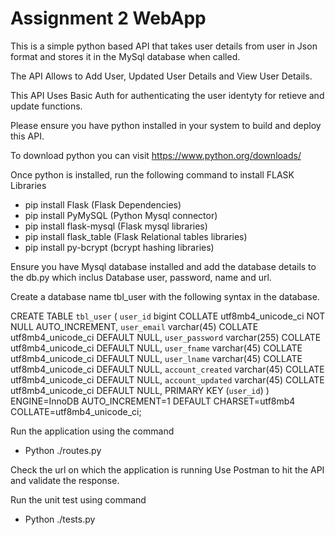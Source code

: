 # Assignment 2 WebApp
This is a simple python based API that takes user details from user in Json format and stores it in the MySql database when called.

The API Allows to Add User, Updated User Details and View User Details.

This API Uses Basic Auth for authenticating the user identyty for retieve and update functions.


Please ensure you have python installed in your system to build and deploy this API.

To download python you can visit  https://www.python.org/downloads/ 

Once python is installed, run the following command to install FLASK Libraries
- pip install Flask  (Flask Dependencies)
- pip install PyMySQL (Python Mysql connector)
- pip install flask-mysql (Flask mysql libraries)
- pip install flask_table (Flask Relational tables libraries)
- pip install py-bcrypt (bcrypt hashing libraries)

Ensure you have Mysql database installed and add the database details to the db.py which inclus Database user, password, name and url.

Create a database name tbl_user with the following syntax in the database.

CREATE TABLE `tbl_user` (
  `user_id` bigint COLLATE utf8mb4_unicode_ci NOT NULL AUTO_INCREMENT,
  `user_email` varchar(45) COLLATE utf8mb4_unicode_ci DEFAULT NULL,
  `user_password` varchar(255) COLLATE utf8mb4_unicode_ci DEFAULT NULL,
  `user_fname` varchar(45) COLLATE utf8mb4_unicode_ci DEFAULT NULL,
  `user_lname` varchar(45) COLLATE utf8mb4_unicode_ci DEFAULT NULL,
  `account_created` varchar(45) COLLATE utf8mb4_unicode_ci DEFAULT NULL,
  `account_updated` varchar(45) COLLATE utf8mb4_unicode_ci DEFAULT NULL,
  PRIMARY KEY (`user_id`)
) ENGINE=InnoDB AUTO_INCREMENT=1 DEFAULT CHARSET=utf8mb4 COLLATE=utf8mb4_unicode_ci;

Run the application using the command
- Python ./routes.py

Check the url on which the application is running
Use Postman to hit the API and validate the response. 
 
Run the unit test using command

- Python ./tests.py


